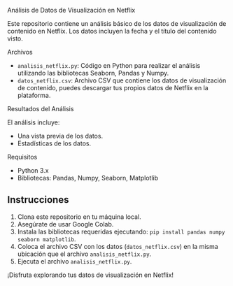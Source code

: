 Análisis de Datos de Visualización en Netflix

Este repositorio contiene un análisis básico de los datos de visualización de contenido en Netflix. Los datos incluyen la fecha y el título del contenido visto.

Archivos

- `analisis_netflix.py`: Código en Python para realizar el análisis utilizando las bibliotecas Seaborn, Pandas y Numpy.
- `datos_netflix.csv`: Archivo CSV que contiene los datos de visualización de contenido, puedes descargar tus propios datos de Netflix en la plataforma.

Resultados del Análisis

El análisis incluye:

- Una vista previa de los datos.
- Estadísticas de los datos.

Requisitos

- Python 3.x
- Bibliotecas: Pandas, Numpy, Seaborn, Matplotlib

## Instrucciones

1. Clona este repositorio en tu máquina local.
2. Asegúrate de usar Google Colab.
3. Instala las bibliotecas requeridas ejecutando: `pip install pandas numpy seaborn matplotlib`.
4. Coloca el archivo CSV con los datos (`datos_netflix.csv`) en la misma ubicación que el archivo `analisis_netflix.py`.
5. Ejecuta el archivo `analisis_netflix.py`.

¡Disfruta explorando tus datos de visualización en Netflix!
